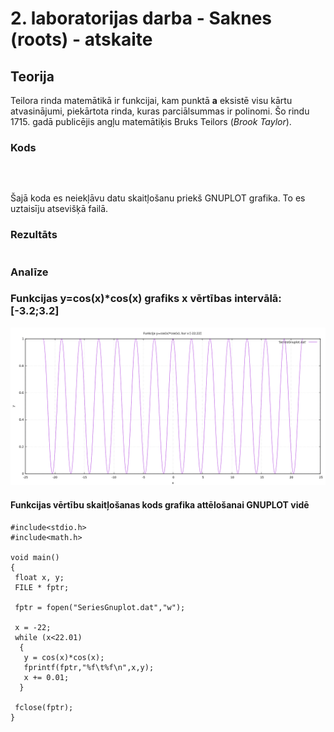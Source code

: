 # 2. laboratorijas darba - Saknes (roots) - atskaite

## Teorija
Teilora rinda matemātikā ir funkcijai, kam punktā **a** eksistē visu kārtu atvasinājumi, piekārtota rinda, kuras parciālsummas ir polinomi. Šo rindu 1715. gadā publicējis angļu matemātiķis Bruks Teilors (*Brook Taylor*).  

### Kods
```



```
Šajā koda es neiekļāvu datu skaitļošanu priekš GNUPLOT grafika. To es uztaisīju atsevišķā failā.

### Rezultāts
```

```

### Analīze
  

### Funkcijas y=cos(x)\*cos(x) grafiks x vērtības intervālā:  \[-3.2;3.2\]  
![Funkcijas grafiks](https://github.com/MACTEP-ETF/RTR105/blob/master/darbi/LabDarbiAtskaites/series/GnuplotSeries/Funkcijas%20grafiks.png)

#### Funkcijas vērtību skaitļošanas kods grafika attēlošanai GNUPLOT vidē
```
#include<stdio.h>
#include<math.h>

void main()
{
 float x, y;
 FILE * fptr;

 fptr = fopen("SeriesGnuplot.dat","w");

 x = -22;
 while (x<22.01)
  {
   y = cos(x)*cos(x);
   fprintf(fptr,"%f\t%f\n",x,y);
   x += 0.01;
  }

 fclose(fptr);
}

```
